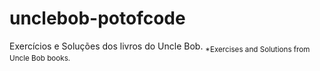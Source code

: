 # unclebob-potofcode
Exercícios e Soluções dos livros do Uncle Bob.
<sub>*Exercises and Solutions from Uncle Bob books.</sub>

